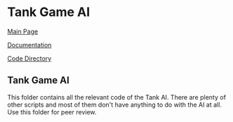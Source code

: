 # Tank Game AI

[Main Page](https://github.com/porrasm/tiralabra-tank-game-ai)

[Documentation](https://github.com/porrasm/tiralabra-tank-game-ai/Documentation/)

[Code Directory](https://github.com/porrasm/tiralabra-tank-game-ai/Assets/_Assets/Scripts/Games/TankGame/TankAI/)

## Tank Game AI

This folder contains all the relevant code of the Tank AI. There are plenty of other scripts and most of them don't have anything to do with the AI at all. Use this folder for peer review.